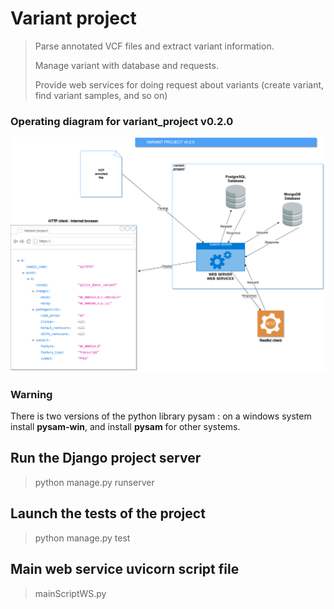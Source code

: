 # Variant project

> Parse annotated VCF files and extract variant information.
> 
> Manage variant with database and requests.
> 
> Provide web services for doing request about variants (create variant, find variant samples, and so on)

### Operating diagram for variant_project v0.2.0

![Operation diagram for variant_projet v0.2.0](doc/img/operating_diagram_variant_project_v0.2.0.png)

### Warning

There is two versions of the python library pysam : on a windows system install **pysam-win**, and install **pysam** for other systems.

## Run the Django project server

> python manage.py runserver

## Launch the tests of the project

> python manage.py test

## Main web service uvicorn script file

> mainScriptWS.py
